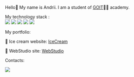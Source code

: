 ### 
Hello👋 </b>
My name is Andrii.
I am a student of <a href="https://goit.ua"  rel="noopener noreferrer" aria-label="goit">GOIT</a>👨‍💻  academy.

My technology stack :     
<img src="https://img.shields.io/badge/HTML5-30302e?style=for-the-badge&logo=HTML5&logoColor=99e5d5d"/> <img src="https://img.shields.io/badge/CSS3-30302e?style=for-the-badge&logo=CSS3&logoColor=4371bf"/> <img src="https://img.shields.io/badge/Sass-30302e?style=for-the-badge&logo=Sass&logoColor=ec73f0"/> <img src="https://img.shields.io/badge/JavaScript-30302e?style=for-the-badge&logo=JavaScript&logoColor=yellow"/> <img src="https://img.shields.io/badge/GitHub-30302e?style=for-the-badge&logo=GitHub&logoColor=white"/>

My portfolio:

🍧 Ice cream website: 
<a href="https://chaikandrew.github.io/ice/"  rel="noopener noreferrer" aria-label="IceCream">IceCream</a>

📸 WebStudio site:
<a href="https://chaikandrew.github.io/goit-markup-hw-08/"  rel="noopener noreferrer" aria-label="WebStudio">WebStudio</a>

Contacts: 

<a href="https://www.instagram.com/chaika_andrey/"  rel="noopener noreferrer" aria-label="Instaram"><img src="https://img.shields.io/badge/Instagram-30302e?style=for-the-badge&logo=Instagram&logoColor=f5d467"/></a>

